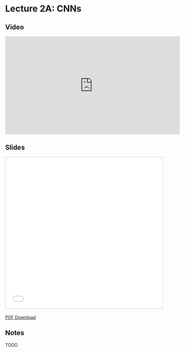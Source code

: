 # Lecture 2A: CNNs

## Video

<iframe width="560" height="315" src="https://www.youtube.com/embed/UNKNOWN" frameborder="0" allow="accelerometer; autoplay; clipboard-write; encrypted-media; gyroscope; picture-in-picture" allowfullscreen></iframe>

## Slides

<iframe src="//www.slideshare.net/slideshow/embed_code/key/CNyWxsSbn0Wgn3" width="595" height="485" frameborder="0" marginwidth="0" marginheight="0" scrolling="no" style="border:1px solid #CCC; border-width:1px; margin-bottom:5px; max-width: 100%;" allowfullscreen> </iframe>

[PDF Download](https://www.google.com/url?q=https://drive.google.com/file/d/1wEw8zp1rjUSla6vig80QR6012U58MiHy/&sa=D&source=editors&ust=1612217432587000&usg=AOvVaw2Q80szAAHKKoDKW0dIUBTh)

## Notes

TODO
